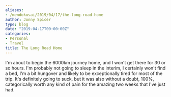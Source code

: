 ```yaml
---
aliases:
- /mendokusai/2019/04/17/the-long-road-home
author: Jonny Spicer
type: blog
date: "2019-04-17T00:00:00Z"
categories:
- Personal
- Travel
title: The Long Road Home
---
```

I'm about to begin the 6000km journey home, and I won't get there for 30 or so hours.
I'm probably not going to sleep in the interim, I certainly won't find a bed,
I'm a bit hungover and likely to be exceptionally tired for most of the trip. It's
definitely going to suck, but it was also without a doubt, 100%, categorically worth
any kind of pain for the amazing two weeks that I've just had.
